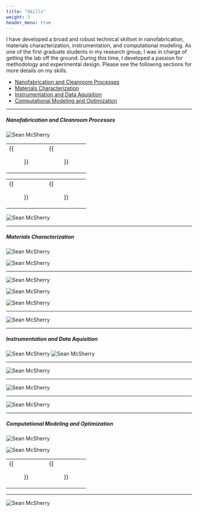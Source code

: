 ```yaml
---
title: "Skills"
weight: 3
header_menu: true
---
```


I have developed a broad and robust technical skillset in nanofabrication, materials characterization, instrumentation, and computational modeling. As one of the first graduate students in my research group, I was in charge of getting the lab off the ground. During this time, I developed a passion for methodology and experimental design. Please see the following sections for more details on my skills.

<!--ts-->
 * [Nanofabrication and Cleanroom Processes](#nanofabrication-and-cleanroom-processes)
 * [Materials Characterization](#materials-characterization)
 * [Instrumentation and Data Aquisition](#instrumentation-and-data-aquisition)
 * [Computational Modeling and Optimization](#computational-modeling-and-optimization)



<!--te-->

---
  ##### Nanofabrication and Cleanroom Processes

  ![Sean McSherry](images/materials_chara-10.png) 

|     | |
| ---| ---|
|{{<figure src="images/me_in_clearroom.png" width="600px">}}|  {{<figure src="images/ACS.gif" width="252.935px">}}|


|     | |
| ---| ---|
|{{<figure src="images/me_in_clearroom.png" height="450px" width="600px">}}|  {{<figure src="images/ACS.gif" height="450px" width="252.935px">}}|

![Sean McSherry](images/clean_room_fab.png) 

 ---
##### Materials Characterization

![Sean McSherry](images/materials_chara-04.png) 

![Sean McSherry](images/materials_chara-06.png) 

---
![Sean McSherry](images/materials_chara-12.png) 

![Sean McSherry](images/emitter.gif) 

![Sean McSherry](images/materials_chara-01.png) 

---

![Sean McSherry](images/materials_chara-13.png) 

---

##### Instrumentation and Data Aquisition
![Sean McSherry](images/materials_chara-11.png) 
![Sean McSherry](images/materials_chara-08.png) 

---

![Sean McSherry](images/materials_chara-07.png)

---
![Sean McSherry](images/materials_chara-05.png)

---

![Sean McSherry](images/materials_chara-09.png)

---

##### Computational Modeling and Optimization
![Sean McSherry](images/materials_chara-18.png) 


![Sean McSherry](images/materials_chara-17.png) 

|     | |
| ---| ---|
|{{<figure src="images/SiC_emitter.png" height="415px" width="175.52px">}}|  {{<figure src="images/optimization.gif" height="415px" width="671.25px">}}|
--- 

![Sean McSherry](images/materials_chara-16.png) 




